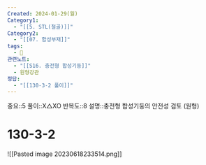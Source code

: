 ```yaml
---
Created: 2024-01-29(월)
Category1:
  - "[[5. STL(철골)]]"
Category2:
  - "[[07. 합성부재]]"
tags:
  - 🧮
관련노트:
  - "[[S16. 충전형 합성기둥]]"
  - 원형강관
정답:
  - "[[130-3-2 풀이]]"
---
```

중요::5
풀이::X△XO
반복도::8
설명::충전형 합성기둥의 안전성 검토 (원형)

#  130-3-2

![[Pasted image 20230618233514.png]]